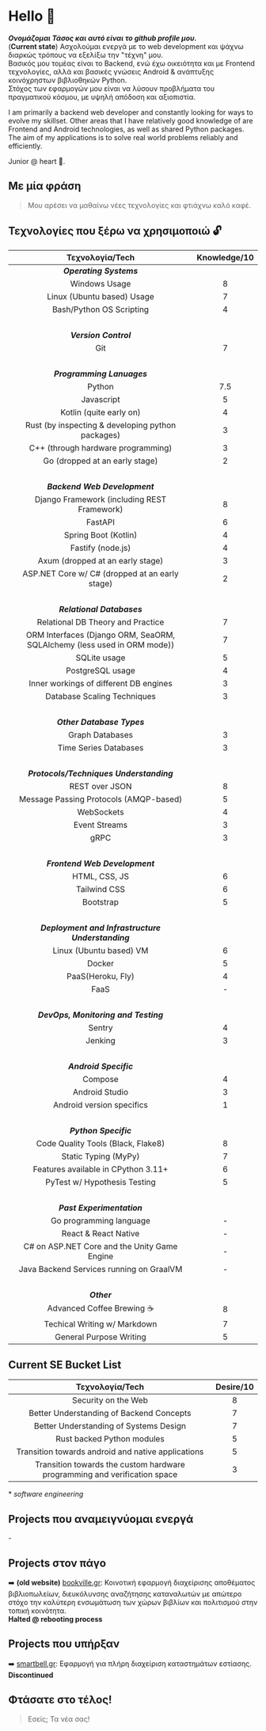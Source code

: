 # Hello 👋

***Ονομάζομαι Τάσος και αυτό είναι το github profile μου.***    
(**Current state**) Ασχολούμαι ενεργά με το web development και ψάχνω διαρκώς τρόπους να εξελίξω την "τέχνη" μου.  
Βασικός μου τομέας είναι το Backend, ενώ έχω οικειότητα και με Frontend τεχνολογίες, αλλά και βασικές γνώσεις Android & ανάπτυξης κοινόχρηστων βιβλιοθηκών Python.  
Στόχος των εφαρμογών μου είναι να λύσουν προβλήματα του πραγματικού κόσμου, με υψηλή απόδοση και αξιοπιστία.  

I am primarily a backend web developer and constantly looking for ways to evolve my skillset. Other areas that I have relatively good knowledge of are Frontend and Android technologies, as well as shared Python packages.  
The aim of my applications is to solve real world problems reliably and efficiently.  

Junior @ heart 💪.

## Με μία φράση
> Μου αρέσει να μαθαίνω νέες τεχνολογίες και φτιάχνω καλό καφέ.

## Τεχνολογίες που ξέρω να χρησιμοποιώ 🔓

| Τεχνολογία/Tech | Knowledge/10 |
| :---: | :---: |
|***Operating Systems***||
| Windows Usage | 8 |
| Linux (Ubuntu based) Usage | 7 |
| Bash/Python OS Scripting | 4 |
|&nbsp;||
| ***Version Control*** ||
| Git | 7 |
|&nbsp;||
| ***Programming Lanuages*** ||
| Python | 7.5 |
| Javascript | 5 |
| Kotlin (quite early on) | 4 |
| Rust (by inspecting & developing python packages) | 3 |
| C++ (through hardware programming) | 3 |
| Go (dropped at an early stage) | 2 |
|&nbsp;||
| ***Backend Web Development*** ||
| Django Framework (including REST Framework)| 8 |
| FastAPI | 6 |
| Spring Boot (Kotlin) | 4 |
| Fastify (node.js) | 4 |
| Axum (dropped at an early stage) | 3 |
| ASP.NET Core w/ C# (dropped at an early stage) | 2 |
|&nbsp;||
| ***Relational Databases*** ||
| Relational DB Theory and Practice | 7 |
| ORM Interfaces (Django ORM, SeaORM, SQLAlchemy (less used in ORM mode)) | 7 |
| SQLite usage | 5 |
| PostgreSQL usage | 4 |
| Inner workings of different DB engines | 3 |
| Database Scaling Techniques | 3 |
|&nbsp;||
| ***Other Database Types*** ||
| Graph Databases | 3 |
| Time Series Databases | 3 |
|&nbsp;||
| ***Protocols/Techniques Understanding*** ||
| REST over JSON | 8 |
| Message Passing Protocols (AMQP-based)| 5 |
| WebSockets | 4 |
| Event Streams | 3 |
| gRPC | 3 |
|&nbsp;||
| ***Frontend Web Development*** ||
| HTML, CSS, JS | 6 |
| Tailwind CSS | 6 |
| Bootstrap | 5 |
|&nbsp;||
| ***Deployment and Infrastructure Understanding*** ||
| Linux (Ubuntu based) VM | 6 |
| Docker | 5 |
| PaaS(Heroku, Fly) | 4 |
| FaaS | - |
|&nbsp;||
| ***DevOps, Monitoring and Testing*** ||
| Sentry | 4 |
| Jenking | 3 |
|&nbsp;||
| ***Android Specific*** ||
| Compose | 4 |
| Android Studio | 3 |
| Android version specifics | 1 |
|&nbsp;||
| ***Python Specific*** ||
| Code Quality Tools (Black, Flake8) | 8 |
| Static Typing (MyPy) | 7 |
| Features available in CPython 3.11+ | 6 |
| PyTest w/ Hypothesis Testing | 5 |
|&nbsp;||
| ***Past Experimentation*** ||
| Go programming language | - |
| React & React Native | - |
| C# on ASP.NET Core and the Unity Game Engine | - |
| Java Backend Services running on GraalVM | - |
|&nbsp;||
| ***Other*** ||
| Advanced Coffee Brewing ☕ | 8 |
| Techical Writing w/ Markdown | 7 |
| General Purpose Writing | 5 |

## Current SE Bucket List
| Τεχνολογία/Tech | Desire/10 |
| :---: | :---: |
| Security on the Web | 8 |
| Better Understanding of Backend Concepts | 7 |
| Better Understanding of Systems Design | 7 |
| Rust backed Python modules | 5 |
| Transition towards android and native applications | 5 |
| Transition towards the custom hardware programming and verification space | 3 |

\* *software engineering*  

## Projects που αναμειγνύομαι ενεργά
\-

## Projects στον πάγο
➡️ **(old website)** [bookville.gr](): Κοινοτική εφαρμογή διαχείρισης αποθέματος βιβλιοπωλείων, διευκόλυνσης αναζήτησης καταναλωτών με απώτερο στόχο την καλύτερη ενσωμάτωση των χώρων βιβλίων και πολιτισμού στην τοπική κοινότητα.  
**Halted @ rebooting process**  

## Projects που υπήρξαν
➡️ [smartbell.gr](): Εφαρμογή για πλήρη διαχείριση καταστημάτων εστίασης.  
**Discontinued**  

## Φτάσατε στο τέλος!
> Εσείς; Τα νέα σας!
